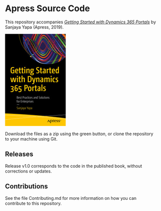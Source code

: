 # Apress Source Code

This repository accompanies [*Getting Started with Dynamics 365 Portals*](https://www.apress.com/9781484253458) by Sanjaya Yapa (Apress, 2019).

[comment]: #cover
![Cover image](9781484253458.jpg)

Download the files as a zip using the green button, or clone the repository to your machine using Git.

## Releases

Release v1.0 corresponds to the code in the published book, without corrections or updates.

## Contributions

See the file Contributing.md for more information on how you can contribute to this repository.